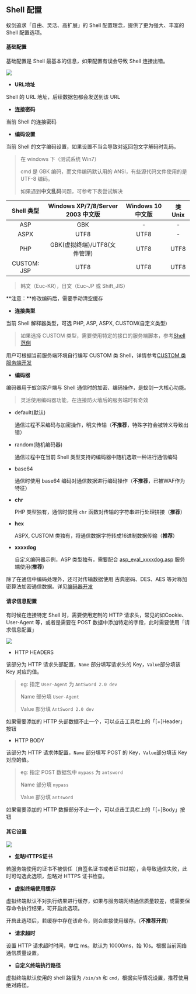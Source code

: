 Shell 配置
---

蚁剑追求「自由、灵活、高扩展」的 Shell 配置理念，提供了更为强大、丰富的 Shell 配置选项。

#### 基础配置

基础配置是 Shell 最基本的信息，如果配置有误会导致 Shell 连接出错。

![][img_shell_config_1]

* **URL地址**

 Shell 的 URL 地址，后续数据包都会发送到该 URL

* **连接密码**

 当前 Shell 的连接密码

* **编码设置**

 当前 Shell 的文字编码设置，如果设置不当会导致对返回包文字解码时乱码。

 > 在 windows 下（测试系统 Win7）
 >
 > cmd 是 GBK 编码，而文件编码默认用的 ANSI，有些源代码文件使用的是 UTF-8 编码。
 >
 > 如果遇到**中文乱码**问题，可参考下表尝试解决  


  Shell 类型 | Windows XP/7/8/Server 2003 中文版| Windows 10 中文版| 类 Unix 
  :-:|:-:|:-:|:-:
  ASP | GBK | - | -
  ASPX | UTF8 | UTF8 | -
  PHP | GBK(虚拟终端)/UTF8(文件管理) | UTF8 | UTF8
  CUSTOM: JSP | UTF8 | UTF8 | UTF8

  > 韩文（Euc-KR），日文（Euc-JP 或 Shift_JIS）

 **注意：**修改编码后，需要手动清空缓存

* **连接类型**

 当前 Shell 解释器类型，可选 PHP, ASP, ASPX, CUSTOM(自定义类型)

 > 如果选择 CUSTOM 类型，需要使用特定的接口的服务端脚本，参考[Shell 范例](https://github.com/AntSwordProject/AntSword/tree/master/shells)

 用户可根据当前服务端环境自行编写 CUSTOM 类 Shell，详情参考[CUSTOM 类服务端开发](../core_dev/shell/custom_shells.md)

* **编码器**

 编码器用于蚁剑客户端与 Shell 通信时的加密、编码操作，是蚁剑一大核心功能。

 > 灵活使用编码器功能，在连接防火墙后的服务端时有奇效

 * default(默认)

   通信过程不采编码与加密操作，明文传输（**不推荐**，特殊字符会被转义导致出错）

 * random(随机编码器)

   通信过程中在当前 Shell 类型支持的编码器中随机选取一种进行通信编码

 * base64

   通信时使用 base64 编码对通信数据进行编码操作（**不推荐**，已被WAF作为特征）

 * **chr**

   PHP 类型独有，通信时使用 `chr` 函数对传输的字符串进行处理拼接（**推荐**）

 * **hex**

   ASPX, CUSTOM 类独有，将通信数据字符转成16进制数据传输（**推荐**）

 * **xxxxdog**

   自定义编码器示例，ASP 类型独有，需要配合 [asp_eval_xxxxdog.asp](https://github.com/AntSwordProject/AntSword/tree/master/shells/asp_eval_xxxxdog.asp) 服务端使用(**推荐**)

 除了在通信中编码处理外，还可对传输数据使用 古典密码、DES、AES 等对称加密算法加密通信数据。详见[编码器开发](../core_dev/encoder/README.md)

#### 请求信息配置

 有时候在连接特定 Shell 时，需要使用定制的 HTTP 请求头，常见的如Cookie、User-Agent 等，或者是需要在 POST 数据中添加特定的字段，此时需要使用「请求信息配置」

![][img_shell_config_2]

* HTTP HEADERS

 该部分为 HTTP 请求头部配置，`Name` 部分填写请求头的 Key，`Value`部分填该 Key 对应的值。

 > eg: 指定 `User-Agent` 为 `AntSword 2.0 dev`
 > 
 > Name 部分填 `User-Agent`
 >
 > Value 部分填 `AntSword 2.0 dev`

 如果需要添加的 HTTP 头部数据不止一个，可以点击工具栏上的「[+]Header」按钮

* HTTP BODY

 该部分为 HTTP 请求体配置，`Name` 部分填写 POST 的 Key，`Value`部分填该 Key 对应的值。

 > eg: 指定 POST 数据包中 `mypass` 为 `antsword`
 > 
 > Name 部分填 `mypass`
 >
 > Value 部分填 `antsword`

 如果需要添加的 HTTP 数据部分不止一个，可以点击工具栏上的「[+]Body」按钮


#### 其它设置

![][img_shell_config_3]

* **忽略HTTPS证书**

 若服务端使用的证书不被信任（自签名证书或者证书过期），会导致通信失败，此时可勾选此选项，忽略对 HTTPS 证书检查。

* **虚拟终端使用缓存**

 虚拟终端默认不对执行结果进行缓存，如果与服务端网络通信质量较差，或需要保存命令执行结果，可开启此选项。

 开启此选项后，若缓存中存在该命令，则会直接使用缓存。(**不推荐开启**)

* **请求超时**

 设置 HTTP 请求超时时间，单位 ms。默认为 10000ms，始 10s。根据当前网络通信质量设置。

* **自定义终端执行路径**

 虚拟终端默认使用的 shell 路径为 `/bin/sh` 和 `cmd`，根据实际情况设置，推荐使用绝对路径。

[img_shell_config_1]: http://antsword.l1n3.net/doc/shell_manager/shell_config_1.jpg
[img_shell_config_2]: http://antsword.l1n3.net/doc/shell_manager/shell_config_2.jpg
[img_shell_config_3]: http://antsword.l1n3.net/doc/shell_manager/shell_config_3.jpg
